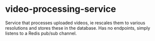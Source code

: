 # video-processing-service

Service that processes uploaded videos, ie rescales them to various resolutions and stores these in the database. Has no endpoints, simply listens to a Redis pub/sub channel.